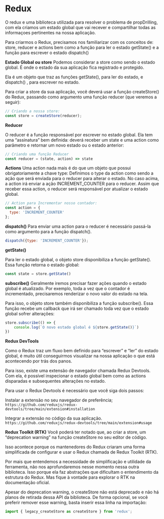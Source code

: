 # Redux

O redux e uma biblioteca utilizada para resolver o problema de propDrilling, com ela criamos um estado global que vai recever e compartilhar todas as informaçoes pertinentes na nossa aplicação.

Para criarmos o Redux, precisamos nos familiarizar com os conceitos de: store, reducer e actions bem como a função para ler o estado getState() e a função para escrever o estado dispatch()

**Estado Global ou store**
Podemos considerar a store como sendo o estado global. É onde o estado da sua aplicação fica registrado e protegido.

Ela é um objeto que traz as funções getState(), para ler do estado, e dispatch() , para escrever no estado.

Para criar a store da sua aplicação, você deverá usar a função createStore() do Redux, passando como argumento uma função reducer (que veremos a seguir):

```js
// Criando a nossa store:
const store = createStore(reducer);
```

**Reducer**

O reducer é a função responsável por escrever no estado global. Ela tem uma “assinatura” bem definida: deverá receber um state e uma action como parâmetro e retornar um novo estado ou o estado anterior:

```js
// Criando uma função Reducer
const reducer = (state, action) => state
```

**Actions**
Uma action nada mais é do que um objeto que possui obrigatoriamente a chave type:
Definimos o type da action como sendo a ação que será enviada para o reducer para alterar o estado. No caso acima, a action irá enviar a ação INCREMENT_COUNTER para o reducer. Assim que receber essa action, o reducer será responsável por atualizar o estado global.

```js
// Action para Incrementar nosso contador:
const action = {
  type: 'INCREMENT_COUNTER'
};
```

**dispatch()**
Para enviar uma action para o reducer é necessário passá-la como argumento para a função dispatch().

```js
dispatch({type: 'INCREMENT_COUNTER'});
```

**getState()**

Para ler o estado global, o objeto store disponibiliza a função getState(). Essa função retorna o estado global:

```js
const state = store.getState()
```

**subscribe()**
Geralmente iremos precisar fazer ações quando o estado global é atualizado. Por exemplo, toda a vez que o contador é incrementado, precisaremos renderizar o novo valor do estado na tela.

Para isso, o objeto store também disponibiliza a função subscribe(). Essa função recebe um callback que irá ser chamado toda vez que o estado global sofrer alterações:

```js
store.subscribe(() => {
    console.log(`O novo estado global é ${store.getState()}`)
})
```

**Redux DevTools**

Como o Redux traz um fluxo bem definido para “escrever” e “ler” do estado global, é muito útil conseguirmos visualizar na nossa aplicação o que está acontecendo por trás dos panos.

Para isso, existe uma extensão de navegador chamada Redux Devtools. Com ela, é possível inspecionar o estado global bem como as actions disparadas e subsequentes alterações no estado.

Para usar o Redux Devtools é necessário que você siga dois passos:

Instalar a extensão no seu navegador de preferência;
`https://github.com/reduxjs/redux-devtools/tree/main/extension#installation`

Integrar a extensão no código da sua aplicação.
`https://github.com/reduxjs/redux-devtools/tree/main/extension#usage`


**Redux Toolkit (RTK)**
Você poderá ter notado que, ao criar a store, um “deprecation warning” na função createStore no seu editor de código.

Isso acontece porque os mantenedores do Redux criaram uma forma simplificada de configurar e usar o Redux chamada de Redux Toolkit (RTK).

Por mais que entendemos a necessidade de simplificação e utilidade da ferramenta, não nos aprofundaremos nesse momento nessa outra biblioteca. Isso porque ela faz abstrações que dificultam o entendimento da estrutura do Redux. Mas fique à vontade para explorar o RTK na documentação oficial.

Apesar do deprecation warning, o createStore não está deprecado e não há planos de retirada dessa API da biblioteca. De forma opcional, se você preferir remover esse warning, basta inserir essa linha na importação:

```js
import { legacy_createStore as createStore } from 'redux';
```
